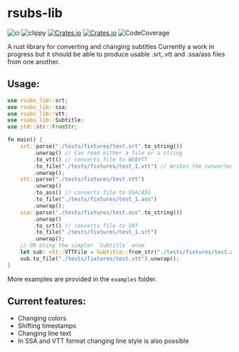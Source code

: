 # rsubs-lib

![ci](https://github.com/adracea/rsubs-lib/actions/workflows/rust.yml/badge.svg)
![clippy](https://github.com/adracea/rsubs-lib/actions/workflows/rust-clippy.yml/badge.svg)
[![Crates.io](https://img.shields.io/crates/v/rsubs-lib.svg)](https://crates.io/crates/rsubs-lib)
[![Crates.io](https://img.shields.io/docsrs/rsubs-lib)](https://docs.rs/rsubs-lib)
![CodeCoverage](https://img.shields.io/codecov/c/github/adracea/rsubs-lib)

A rust library for converting and changing subtitles
Currently a work in progress but it should be able to produce usable .srt,.vtt and .ssa/ass files from one another.


## Usage:

```rust
use rsubs_lib::srt;
use rsubs_lib::ssa;
use rsubs_lib::vtt;
use rsubs_lib::Subtitle;
use std::str::FromStr;

fn main() {
    srt::parse("./tests/fixtures/test.srt".to_string())
        .unwrap() // Can read either a file or a string
        .to_vtt() // converts file to WEBVTT
        .to_file("./tests/fixtures/test_1.vtt") // Writes the converted subtitle to a file
        .unwrap();
    vtt::parse("./tests/fixtures/test.vtt")
        .unwrap()
        .to_ass() // converts file to SSA/ASS
        .to_file("./tests/fixtures/test_1.ass")
        .unwrap();
    ssa::parse("./tests/fixtures/test.ass".to_string())
        .unwrap()
        .to_srt() // converts file to SRT
        .to_file("./tests/fixtures/test_1.srt")
        .unwrap();
    // OR Using the simpler `Subtitle` enum
    let sub: vtt::VTTFile = Subtitle::from_str("./tests/fixtures/test.ass").unwrap().into();
    sub.to_file("./tests/fixtures/test.vtt").unwrap();
}
```

More examples are provided in the `examples` folder.


## Current features:

- Changing colors
- Shifting timestamps
- Changing line text
- In SSA and VTT format changing line style is also possible